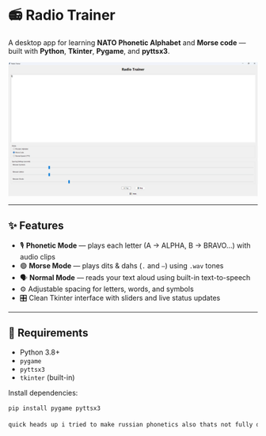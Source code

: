 # 📻 Radio Trainer

A desktop app for learning **NATO Phonetic Alphabet** and **Morse code** — built with **Python**, **Tkinter**, **Pygame**, and **pyttsx3**.

![screenshot](hamtts.png)

---

## ✨ Features

- 🎙️ **Phonetic Mode** — plays each letter (A → ALPHA, B → BRAVO...) with audio clips  
- 🟢 **Morse Mode** — plays dits & dahs (`.` and `–`) using `.wav` tones  
- 🗣️ **Normal Mode** — reads your text aloud using built-in text-to-speech  
- ⚙️ Adjustable spacing for letters, words, and symbols  
- 🎛️ Clean Tkinter interface with sliders and live status updates  

---

## 🧰 Requirements

- Python 3.8+
- `pygame`
- `pyttsx3`
- `tkinter` (built-in)
  
Install dependencies:
```bash
pip install pygame pyttsx3

quick heads up i tried to make russian phonetics also thats not fully done so yea
